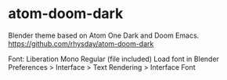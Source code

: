 # atom-doom-dark
Blender theme based on Atom One Dark and Doom Emacs.
https://github.com/rhysday/atom-doom-dark

Font: Liberation Mono Regular (file included)
Load font in Blender Preferences > Interface > Text Rendering > Interface Font
